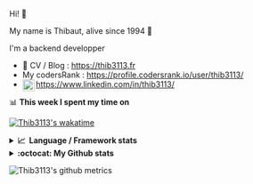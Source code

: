 Hi! 👋

My name is Thibaut, alive since 1994 🍷

I'm a backend developper

-   📝 CV / Blog : https://thib3113.fr
-   My codersRank : https://profile.codersrank.io/user/thib3113/
-   <a href="https://www.linkedin.com/in/thib3113/"><img align="left" alt="Thib3113's Linkedin" width="21px" src="https://raw.githubusercontent.com/peterthehan/peterthehan/master/assets/linkedin.svg" /></a> https://www.linkedin.com/in/thib3113/

📊 **This week I spent my time on**

[![Thib3113's wakatime](https://github-readme-stats.vercel.app/api/wakatime?username=thib3113&layout=default&theme=dracula&langs_count=6&hide_title=true&hide_border=true)](https://wakatime.com/@thib3113)

<details>
  <summary><b>📈&nbsp;&nbsp;Language&nbsp;/&nbsp;Framework stats</b></summary>
  <br/>  
  <a href='https://profile.codersrank.io/user/thib3113/'>
  <img src='http://cr-skills-chart-widget.azurewebsites.net/api/api?username=thib3113&padding=30&skills=php,batchfile,javascript,less,mysql,reactjs,scss,shell,typescript,vue'>
  </a>
</details>

<details>
  <summary><b>:octocat: My Github stats</b></summary>
  <br/>  
  
  <img src="https://github-readme-stats.vercel.app/api?username=thib3113&theme=dracula&show_icons=true&" alt="Thib3113's GitHub stats" />

<!--START_SECTION:activity-->

1. ❗️ Opened issue [#150](https://github.com/thib3113/unifi-client/issues/150) in [thib3113/unifi-client](https://github.com/thib3113/unifi-client)
2. 💪 Opened PR [#149](https://github.com/thib3113/unifi-client/pull/149) in [thib3113/unifi-client](https://github.com/thib3113/unifi-client)
3. ❗️ Opened issue [#148](https://github.com/thib3113/unifi-client/issues/148) in [thib3113/unifi-client](https://github.com/thib3113/unifi-client)
4. ❗️ Opened issue [#147](https://github.com/thib3113/unifi-client/issues/147) in [thib3113/unifi-client](https://github.com/thib3113/unifi-client)
5. 🗣 Commented on [#970](https://github.com/moleculerjs/moleculer/issues/970) in [moleculerjs/moleculer](https://github.com/moleculerjs/moleculer)
 <!--END_SECTION:activity-->

</details>

![Thib3113's github metrics](https://gist.githubusercontent.com/thib3113/83a96e16f8bca103f1b0e376186c66ec/raw/github-metrics.svg)
